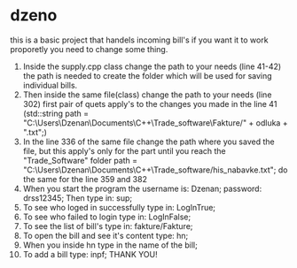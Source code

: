 # dzeno
this is a basic project that handels incoming bill's if you want it to work proporetly you need to change some thing.
1. Inside the supply.cpp class change the path to your needs (line 41-42) the path is needed to create the folder which will be used for
   saving individual bills.
2. Then inside the same file(class) change the path to your needs (line 302)
first pair of quets apply's to the changes you made in the line 41
(std::string path = "C:\\Users\\Dzenan\\Documents\\C++\\Trade_software\\Fakture/" + odluka + ".txt";)
3. In the line 336 of the same file change the path where you saved the file, but this apply's only for the part until you reach the "Trade_Software" folder
path = "C:\\Users\\Dzenan\\Documents\\C++\\Trade_software/his_nabavke.txt"; do the same for the line 359 and 382
4. When you start the program the username is: Dzenan; password: drss12345;
Then type in: sup;
5. To see who loged in successfully type in: LogInTrue;
6. To see who failed to login type in: LogInFalse;
7. To see the list of bill's type in: fakture/Fakture;
8. To open the bill and see it's content type: hn;
9. When you inside hn type in the name of the bill;
10. To add a bill type: inpf;
THANK YOU!
